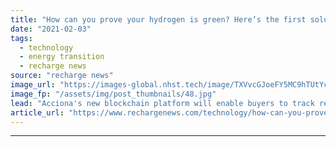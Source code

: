 ```yaml
---
title: "How can you prove your hydrogen is green? Here’s the first solution to guarantee its origin"
date: "2021-02-03"
tags: 
  - technology
  - energy transition
  - recharge news
source: "recharge news"
image_url: "https://images-global.nhst.tech/image/TXVvcGJoeFY5MC9hTUtYcGdJSnVLakM4WTBIa2xUYldnSmg4QmN0Z3VGRT0=/nhst/binary/ddde9c1baaef07016bda1d3f2f57ed8f"
image_fp: "/assets/img/post_thumbnails/48.jpg"
lead: "Acciona's new blockchain platform will enable buyers to track renewable H2 shipments from production to delivery"
article_url: "https://www.rechargenews.com/technology/how-can-you-prove-your-hydrogen-is-green-here-s-the-first-solution-to-guarantee-its-origin/2-1-956564"
---
```


---
